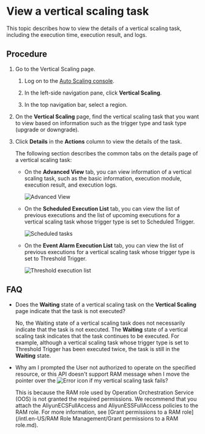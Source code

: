 # View a vertical scaling task

This topic describes how to view the details of a vertical scaling task, including the execution time, execution result, and logs.

## Procedure

1.  Go to the Vertical Scaling page.

    1.  Log on to the [Auto Scaling console](https://essnew.console.aliyun.com/).

    2.  In the left-side navigation pane, click **Vertical Scaling**.

    3.  In the top navigation bar, select a region.

2.  On the **Vertical Scaling** page, find the vertical scaling task that you want to view based on information such as the trigger type and task type \(upgrade or downgrade\).

3.  Click **Details** in the **Actions** column to view the details of the task.

    The following section describes the common tabs on the details page of a vertical scaling task:

    -   On the **Advanced View** tab, you can view information of a vertical scaling task, such as the basic information, execution module, execution result, and execution logs.

        ![Advanced View](https://static-aliyun-doc.oss-accelerate.aliyuncs.com/assets/img/en-US/2612907161/p254810.png)

    -   On the **Scheduled Execution List** tab, you can view the list of previous executions and the list of upcoming executions for a vertical scaling task whose trigger type is set to Scheduled Trigger.

        ![Scheduled tasks](https://static-aliyun-doc.oss-accelerate.aliyuncs.com/assets/img/en-US/2047517161/p259005.png)

    -   On the **Event Alarm Execution List** tab, you can view the list of previous executions for a vertical scaling task whose trigger type is set to Threshold Trigger.

        ![Threshold execution list](https://static-aliyun-doc.oss-accelerate.aliyuncs.com/assets/img/en-US/2612907161/p254811.png)


## FAQ

-   Does the **Waiting** state of a vertical scaling task on the **Vertical Scaling** page indicate that the task is not executed?

    No, the Waiting state of a vertical scaling task does not necessarily indicate that the task is not executed. The **Waiting** state of a vertical scaling task indicates that the task continues to be executed. For example, although a vertical scaling task whose trigger type is set to Threshold Trigger has been executed twice, the task is still in the **Waiting** state.

-   Why am I prompted the User not authorized to operate on the specified resource, or this API doesn't support RAM message when I move the pointer over the ![Error](https://static-aliyun-doc.oss-accelerate.aliyuncs.com/assets/img/en-US/5931017161/p254528.png) icon if my vertical scaling task fails?

    This is because the RAM role used by Operation Orchestration Service \(OOS\) is not granted the required permissions. We recommend that you attach the AliyunECSFullAccess and AliyunESSFullAccess policies to the RAM role. For more information, see [Grant permissions to a RAM role](/intl.en-US/RAM Role Management/Grant permissions to a RAM role.md).


